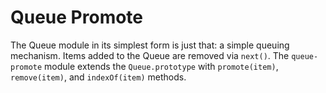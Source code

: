 Queue Promote
=============

The Queue module in its simplest form is just that: a simple queuing mechanism.
Items added to the Queue are removed via `next()`. The `queue-promote` module
extends the `Queue.prototype` with `promote(item)`, `remove(item)`, and
`indexOf(item)` methods.
